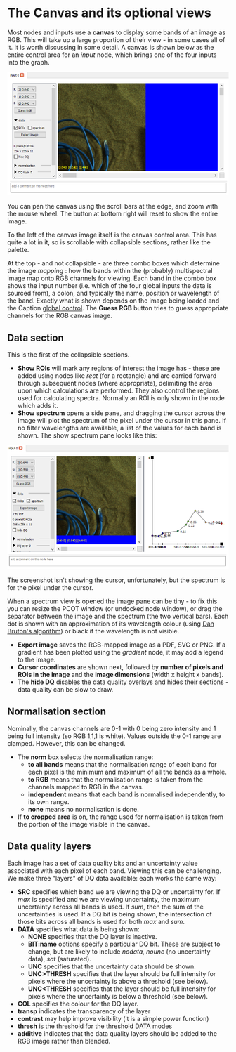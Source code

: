 # The Canvas and its optional views

Most nodes and inputs use a **canvas** to display some bands of an image as
RGB. This will take up a large proportion of their view - in some cases all of
it. It is worth discussing in some detail. A canvas is shown below as the
entire control area for an  *input* node, which brings one of the four
inputs into the graph.

![!An open *input 0* node|inputnode](inputnode.png)


You can pan the canvas using the scroll bars at the edge, and zoom with
the mouse wheel. The button at bottom right will reset to show the entire
image.

To the left of the canvas image itself is the canvas control area. This has quite a lot
in it, so is scrollable with collapsible sections, rather like the palette.

At the top - and not collapsible - are three combo boxes which determine
the image *mapping* : how the bands within the (probably) multispectral image
map onto RGB channels for viewing. Each band in the combo box shows the input
number (i.e. which of the four global inputs the data is sourced from),
a colon, and typically the name, position or wavelength of the band.
Exactly what is shown depends on the image being loaded and the Caption
[global control](../userguide/globalcontrols.md).
The **Guess RGB** button tries to guess appropriate channels for the RGB canvas image.

## Data section
This is the first of the collapsible sections.

* **Show ROIs** will mark any regions of interest the image has - these
are added using nodes like *rect* (for a rectangle) and are carried forward
through subsequent nodes (where appropriate), delimiting the area upon
which calculations are performed. They also control the regions used
for calculating spectra. Normally an ROI is only shown in the node which adds
it.
* **Show spectrum** opens a side pane, and dragging the cursor across the
image will plot the spectrum of the pixel under the cursor in this pane. If
no filter wavelengths are available, a list of the values for each band is shown.
The show spectrum pane looks like this:

![!The "show spectrum" pane on an input node's canvas|canvasspec](canvasspec.png)

The screenshot isn't showing the cursor, unfortunately, but the spectrum is for
the pixel under the cursor.

When a spectrum view is opened the image pane can be tiny - to fix this you
can resize the PCOT window (or undocked node window), or drag the separator
between the image and the spectrum (the two vertical bars). Each dot is shown
with an approximation of its wavelength colour (using [Dan Bruton's
algorithm](http://www.physics.sfasu.edu/astro/color/spectra.html)) or black if
the wavelength is not visible.


* **Export image** saves the RGB-mapped image as a PDF, SVG or PNG. If a gradient has been
plotted using the *gradient* node, it may add a legend to the image.
* **Cursor coordinates** are shown next, followed by **number of pixels and ROIs in the image** and
the **image dimensions** (width x height x bands).
* The **hide DQ** disables the data quality overlays and hides their sections - data quality can
be slow to draw.

## Normalisation section
Nominally, the canvas channels are 0-1 with 0 being zero intensity and 1 being full intensity
(so RGB 1,1,1 is white). Values outside the 0-1 range are clamped. However, this can be changed.

* The **norm** box selects the normalisation range:
    * **to all bands** means that the normalisation range of each band for each pixel is
    the minimum and maximum of all the bands as a whole.
    * **to RGB** means that the normalisation range is taken from the channels mapped to RGB in the canvas.
    * **independent** means that each band is normalised independently, to its own range.
    * **none** means no normalisation is done.
* If **to cropped area** is on, the range used for normalisation is taken from the portion of the image
visible in the canvas.


## Data quality layers
Each image has a set of data quality bits and an uncertainty value associated with each pixel
of each band. Viewing this can be challenging. We make three "layers" of DQ data available: each
works the same way:

* **SRC** specifies which band we are viewing the DQ or uncertainty for. If *max* is
specified and we are viewing uncertainty, the maximum uncertainty across all bands is used. If *sum*, then
the sum of the uncertainties is used. If a DQ bit is being shown, the
intersection of those bits across all bands is used for both *max* and *sum*.
* **DATA** specifies what data is being shown:
    * **NONE** specifies that the DQ layer is inactive.
    * **BIT:name** options specify a particular DQ bit. These are subject to change, but are
    likely to include *nodata*, *nounc* (no uncertainty data), *sat* (saturated). 
    * **UNC** specifies that the uncertainty data should be shown.
    * **UNC>THRESH** specifies that the layer should be full intensity for pixels where the 
    uncertainty is above a threshold (see below).
    * **UNC<THRESH** specifies that the layer should be full intensity for pixels where the 
    uncertainty is below a threshold (see below).
* **COL** specifies the colour for the DQ layer.
* **transp** indicates the transparency of the layer
* **contrast** may help improve visibility (it is a simple power function)
* **thresh** is the threshold for the threshold DATA modes
* **additive** indicates that the data quality layers should be added to the RGB image rather than blended.

